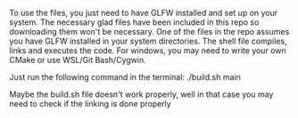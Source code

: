 To use the files, you just need to have GLFW installed and set up on your system. The necessary glad files have been included in this repo so downloading them won't be necessary.
One of the files in the repo assumes you have GLFW installed in your system directories.
The shell file compiles, links and executes the code. For windows, you may need to write your own CMake or use WSL/Git Bash/Cygwin.

Just run the following command in the terminal:
      ./build.sh main

Maybe the build.sh file doesn't work properly, well in that case you may need to check if the linking is done properly
